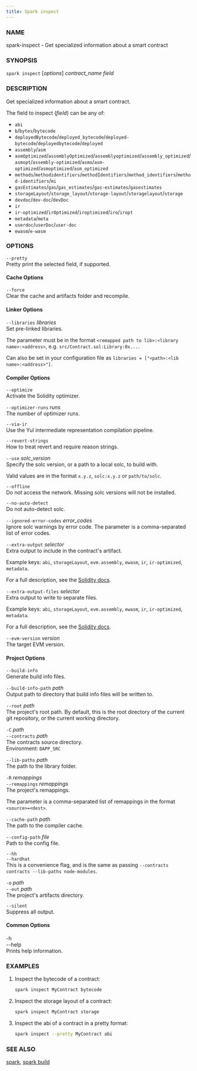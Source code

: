 ```yaml
---
title: Spark inspect
---
```


### NAME

spark-inspect - Get specialized information about a smart contract

### SYNOPSIS

`spark inspect` [*options*] _contract_name_ _field_

### DESCRIPTION

Get specialized information about a smart contract.

The field to inspect (_field_) can be any of:

- `abi`
- `b`/`bytes`/`bytecode`
- `deployedBytecode`/`deployed_bytecode`/`deployed-bytecode`/`deployedbytecode`/`deployed`
- `assembly`/`asm`
- `asmOptimized`/`assemblyOptimized`/`assemblyoptimized`/`assembly_optimized`/`asmopt`/`assembly-optimized`/`asmo`/`asm-optimized`/`asmoptimized`/`asm_optimized`
- `methods`/`methodidentifiers`/`methodIdentifiers`/`method_identifiers`/`method-identifiers`/`mi`
- `gasEstimates`/`gas`/`gas_estimates`/`gas-estimates`/`gasestimates`
- `storageLayout`/`storage_layout`/`storage-layout`/`storagelayout`/`storage`
- `devdoc`/`dev-doc`/`devDoc`
- `ir`
- `ir-optimized`/`irOptimized`/`iroptimized`/`iro`/`iropt`
- `metadata`/`meta`
- `userdoc`/`userDoc`/`user-doc`
- `ewasm`/`e-wasm`

### OPTIONS

`--pretty`  
Pretty print the selected field, if supported.

#### Cache Options

`--force`  
Clear the cache and artifacts folder and recompile.

#### Linker Options

`--libraries` _libraries_  
Set pre-linked libraries.

The parameter must be in the format `<remapped path to lib>:<library name>:<address>`, e.g. `src/Contract.sol:Library:0x...`.

Can also be set in your configuration file as `libraries = ["<path>:<lib name>:<address>"]`.

#### Compiler Options

`--optimize`  
Activate the Solidity optimizer.

`--optimizer-runs` _runs_  
The number of optimizer runs.

`--via-ir`  
Use the Yul intermediate representation compilation pipeline.

`--revert-strings`  
How to treat revert and require reason strings.

`--use` _solc_version_  
Specify the solc version, or a path to a local solc, to build with.

Valid values are in the format `x.y.z`, `solc:x.y.z` or `path/to/solc`.

`--offline`  
Do not access the network. Missing solc versions will not be installed.

`--no-auto-detect`  
Do not auto-detect solc.

`--ignored-error-codes` _error_codes_  
Ignore solc warnings by error code. The parameter is a comma-separated list of error codes.

`--extra-output` _selector_  
Extra output to include in the contract's artifact.

Example keys: `abi`, `storageLayout`, `evm.assembly`, `ewasm`, `ir`, `ir-optimized`, `metadata`.

For a full description, see the [Solidity docs][output-desc].

`--extra-output-files` _selector_  
Extra output to write to separate files.

Example keys: `abi`, `storageLayout`, `evm.assembly`, `ewasm`, `ir`, `ir-optimized`, `metadata`.

For a full description, see the [Solidity docs][output-desc].

`--evm-version` _version_  
The target EVM version.

[output-desc]: https://docs.soliditylang.org/en/latest/using-the-compiler.html#compiler-api

#### Project Options

`--build-info`  
Generate build info files.

`--build-info-path` _path_  
Output path to directory that build info files will be written to.

`--root` _path_  
The project's root path. By default, this is the root directory of the current git repository, or the current working directory.

`-C` _path_  
`--contracts` _path_  
The contracts source directory.  
Environment: `DAPP_SRC`

`--lib-paths` _path_  
The path to the library folder.

`-R` _remappings_  
`--remappings` _remappings_  
The project's remappings.

The parameter is a comma-separated list of remappings in the format `<source>=<dest>`.

`--cache-path` _path_  
The path to the compiler cache.

`--config-path` _file_  
Path to the config file.

`--hh`  
`--hardhat`  
This is a convenience flag, and is the same as passing `--contracts contracts --lib-paths node-modules`.

`-o` _path_  
`--out` _path_  
The project's artifacts directory.

`--silent`  
Suppress all output.

#### Common Options

-h  
--help  
Prints help information.

### EXAMPLES

1. Inspect the bytecode of a contract:

   ```sh
   spark inspect MyContract bytecode
   ```

2. Inspect the storage layout of a contract:

   ```sh
   spark inspect MyContract storage
   ```

3. Inspect the abi of a contract in a pretty format:
   ```sh
   spark inspect --pretty MyContract abi
   ```

### SEE ALSO

[spark](./spark.md), [spark build](./spark-build.md)
